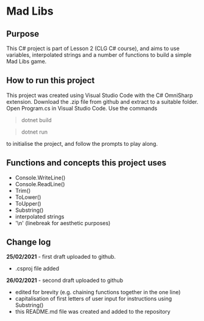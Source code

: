 # Mad Libs

## Purpose

This C# project is part of Lesson 2 (CLG C# course), and aims to use variables, interpolated strings and a number of functions to build a simple Mad Libs game.

## How to run this project

This project was created using Visual Studio Code with the C# OmniSharp extension.
Download the .zip file from github and extract to a suitable folder.
Open Program.cs in Visual Studio Code. Use the commands

> dotnet build

> dotnet run

to initialise the project, and follow the prompts to play along.

## Functions and concepts this project uses

- Console.WriteLine()
- Console.ReadLine()
- Trim()
- ToLower()
- ToUpper()
- Substring()
- interpolated strings
- '\n' (linebreak for aesthetic purposes)

## Change log

**25/02/2021** - first draft uploaded to github.
- .csproj file added

**26/02/2021** - second draft uploaded to github
- edited for brevity (e.g. chaining functions together in the one line)
- capitalisation of first letters of user input for instructions using Substring()
- this README.md file was created and added to the repository
